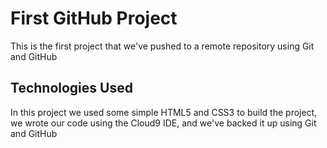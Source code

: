 # First GitHub Project

This is the first project that we've pushed to a remote repository using Git and GitHub

## Technologies Used

In this project we used some simple HTML5 and CSS3 to build the project, we wrote our code using the Cloud9 IDE, and we've backed it up using Git and GitHub